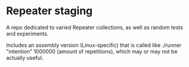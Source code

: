 # Repeater staging
A repo dedicated to varied Repeater collections, as well as random tests and experiments.

Includes an assembly version (Linux-specific) that is called like ./runner "intention" 1000000 (amount of repetitions), which may or may not be actually useful.
